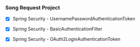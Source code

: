 ### Song Request Project

- [x] Spring Security - UsernamePasswordAuthenticationToken
- [x] Spring Security - BasicAuthenticationFilter
- [x] Spring Security - OAuth2LoginAuthenticationToken



